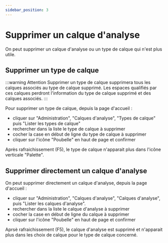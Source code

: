```yaml
---
sidebar_position: 3
---
```


# Supprimer un calque d'analyse


On peut supprimer un calque d'analyse ou un type de calque qui n'est plus utile.

## Supprimer un type de calque

:::warning Attention
Supprimer un type de calque supprimera tous les calques associés au type de calque supprimé. Les espaces qualifiés par ces calques perdront l'information du type de calque supprimé et des calques associés.
:::


Pour supprimer un type de calque, depuis la page d'accueil :

-   cliquer sur "Administration", "Calques d'analyse", "Types de calque" puis "Lister les types de calque"
-   rechercher dans la liste le type de calque à supprimer
-   cocher la case en début de ligne du type de calque à supprimer
-   cliquer sur l'icône "Poubelle" en haut de page et confirmer

Après rafraichissement (F5), le type de calque n'apparait plus dans l'icône verticale "Palette".

## Supprimer directement un calque d'analyse

On peut supprimer directement un calque d'analyse, depuis la page d'accueil :

-   cliquer sur "Administration", "Calques d'analyse", "Calques d'analyse", puis "Lister les calques d'analyse".
-   rechercher dans la liste le calque d'analyse à supprimer
-   cocher la case en début de ligne du calque à supprimer
-   cliquer sur l'icône "Poubelle" en haut de page et confirmer

Aprsè rafraichissement (F5), le calque d'analyse est supprimé et n'apparait plus dans les choix de calque pour le type de calque concerné.